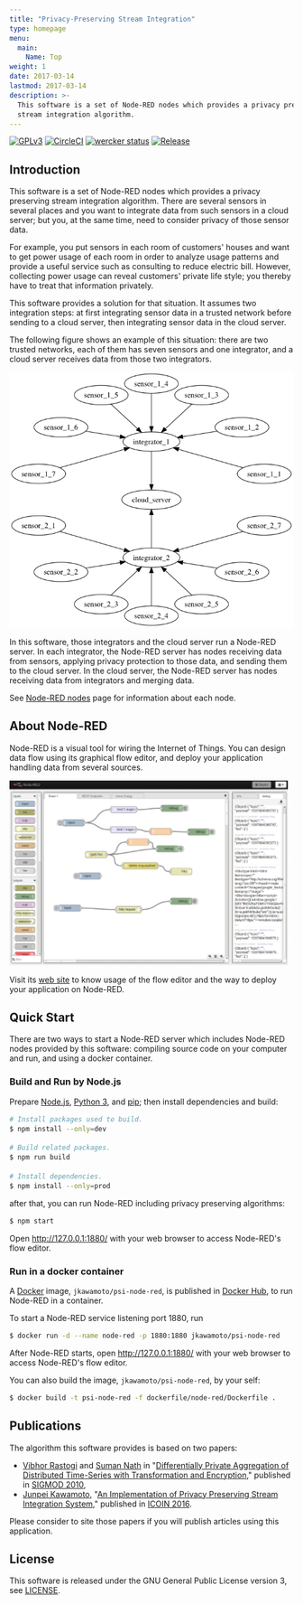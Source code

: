```yaml
---
title: "Privacy-Preserving Stream Integration"
type: homepage
menu:
  main:
    Name: Top
weight: 1
date: 2017-03-14
lastmod: 2017-03-14
description: >-
  This software is a set of Node-RED nodes which provides a privacy preserving
  stream integration algorithm.
---
```

[![GPLv3](https://img.shields.io/badge/license-GPLv3-blue.svg)](https://www.gnu.org/copyleft/gpl.html)
[![CircleCI](https://circleci.com/gh/jkawamoto/psi/tree/master.svg?style=svg)](https://circleci.com/gh/jkawamoto/psi/tree/master)
[![wercker status](https://app.wercker.com/status/962f3c76a5c374e4195650731a3e52d1/s/master "wercker status")](https://app.wercker.com/project/byKey/962f3c76a5c374e4195650731a3e52d1)
[![Release](https://img.shields.io/badge/release-0.5.0-brightgreen.svg)](https://github.com/jkawamoto/psi/releases/tag/v0.5.0)

## Introduction
This software is a set of Node-RED nodes which provides a privacy preserving
stream integration algorithm.
There are several sensors in several places and you want to integrate data from
such sensors in a cloud server; but you, at the same time, need to consider
privacy of those sensor data.

For example, you put sensors in each room of customers' houses and want to get
power usage of each room in order to analyze usage patterns and provide a
useful service such as consulting to reduce electric bill.
However, collecting power usage can reveal customers' private life style;
you thereby have to treat that information privately.

This software provides a solution for that situation.
It assumes two integration steps: at first integrating sensor data in a trusted
network before sending to a cloud server, then integrating sensor data in the
cloud server.

The following figure shows an example of this situation: there are two trusted
networks, each of them has seven sensors and one integrator, and a cloud server
receives data from those two integrators.

<img src="img/usecase.png"/>

In this software, those integrators and the cloud server run a Node-RED server.
In each integrator, the Node-RED server has nodes receiving data from sensors,
applying privacy protection to those data, and sending them to the cloud server.
In the cloud server, the Node-RED server has nodes receiving data from
integrators and merging data.

See [Node-RED nodes](./nodes/) page for information about each node.


## About Node-RED
Node-RED is a visual tool for wiring the Internet of Things.
You can design data flow using its graphical flow editor, and deploy your
application handling data from several sources.

<img src="img/flow-editor.png"/>

Visit its [web site](https://nodered.org/) to know usage of the flow editor
and the way to deploy your application on Node-RED.

## Quick Start
There are two ways to start a Node-RED server which includes Node-RED nodes
provided by this software: compiling source code on your computer and run,
and using a docker container.

### Build and Run by Node.js
Prepare [Node.js](https://nodejs.org/), [Python 3](https://www.python.org/), and
[pip](https://pip.pypa.io/en/stable/); then install dependencies and build:

```sh
# Install packages used to build.
$ npm install --only=dev

# Build related packages.
$ npm run build

# Install dependencies.
$ npm install --only=prod
```

after that, you can run Node-RED including privacy preserving algorithms:

```sh
$ npm start
```

Open http://127.0.0.1:1880/ with your web browser to access Node-RED's flow
editor.

### Run in a docker container
A [Docker](https://www.docker.com/) image, `jkawamoto/psi-node-red`, is
published in [Docker Hub](https://hub.docker.com/), to run Node-RED in a
container.

To start a Node-RED service listening port 1880, run

```sh
$ docker run -d --name node-red -p 1880:1880 jkawamoto/psi-node-red
```

After Node-RED starts, open http://127.0.0.1:1880/ with your web browser to
access Node-RED's flow editor.

You can also build the image, `jkawamoto/psi-node-red`, by your self:

```sh
$ docker build -t psi-node-red -f dockerfile/node-red/Dockerfile .
```

## Publications
The algorithm this software provides is based on two papers:

* [Vibhor Rastogi](https://www.linkedin.com/in/vibhor-rastogi-6b680152)
and [Suman Nath](https://www.microsoft.com/en-us/research/people/sumann/)
in "[Differentially Private Aggregation of Distributed Time-Series with
Transformation and Encryption](http://dl.acm.org/citation.cfm?id=1807247),"
published in [SIGMOD 2010](http://www.sigmod2010.org/index.shtml),
* [Junpei Kawamoto](https://www.jkawamoto.info), "[An Implementation of Privacy Preserving Stream Integration System](http://ieeexplore.ieee.org/document/7427088/)," published in [ICOIN 2016](http://2016.icoin.org/main/).

Please consider to site those papers if you will publish articles using this
application.

## License
This software is released under the GNU General Public License version 3,
see [LICENSE](https://github.com/jkawamoto/psi/blob/master/LICENSE).
